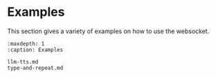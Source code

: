# Examples

This section gives a variety of examples on how to use the websocket.

```{toctree}
:maxdepth: 1
:caption: Examples

llm-tts.md
type-and-repeat.md
```
